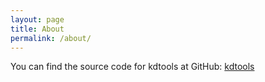 ```yaml
---
layout: page
title: About
permalink: /about/
---
```


You can find the source code for kdtools at GitHub:
[kdtools](https://github.com/iTsluku/kdtools)
